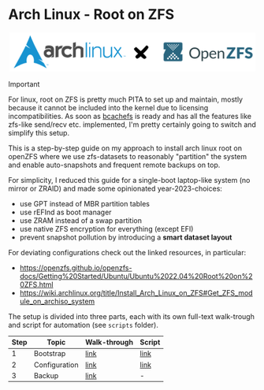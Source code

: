 # Arch Linux - Root on ZFS

<p align="center"><img src="img/logos.png" alt="logos" width="500"/></p>

> [!IMPORTANT]
> For linux, root on ZFS is pretty much PITA to set up and maintain, mostly
> because it cannot be included into the kernel due to licensing
> incompatibilities.
> As soon as [bcachefs](https://bcachefs.org/) is ready and has all the
> features like zfs-like send/recv etc. implemented, I'm pretty certainly going
> to switch and simplify this setup.

This is a step-by-step guide on my approach to install arch linux root on
openZFS where we use zfs-datasets to reasonably "partition" the system and
enable auto-snapshots and frequent remote backups on top.

For simplicity, I reduced this guide for a single-boot laptop-like system (no
mirror or ZRAID) and made some opinionated year-2023-choices:

- use GPT instead of MBR partition tables
- use rEFInd as boot manager
- use ZRAM instead of a swap partition
- use native ZFS encryption for everything (except EFI)
- prevent snapshot pollution by introducing a **smart dataset layout**

For deviating configurations check out the linked resources, in particular:

- https://openzfs.github.io/openzfs-docs/Getting%20Started/Ubuntu/Ubuntu%2022.04%20Root%20on%20ZFS.html
- https://wiki.archlinux.org/title/Install_Arch_Linux_on_ZFS#Get_ZFS_module_on_archiso_system

The setup is divided into three parts, each with its own full-text walk-trough
and script for automation (see `scripts` folder).

| Step | Topic         | Walk-through             | Script                           |
| ---- | ------------- | ------------------------ | -------------------------------- |
| 1    | Bootstrap     | [link](bootstrap.md)     | [link](scripts/bootstrap.sh)     |
| 2    | Configuration | [link](configuration.md) | [link](scripts/configuration.sh) |
| 3    | Backup        | [link](backup.md)        | -                                |

